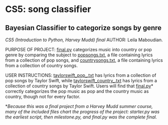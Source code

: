 # CS5: song classifier
## Bayesian Classifier to categorize songs by genre
_CS5 (Introduction to Python, Harvey Mudd) final_
AUTHOR: Leila Maboudian.


PURPOSE OF PROJECT: [final.py](https://github.com/leilamaboudian/song-classifier/blob/main/final.py) categorizes music into country or pop genre by comparing the subject to [popsongs.txt](https://github.com/leilamaboudian/song-classifier/blob/main/popsongs.txt), a file containing lyrics from a collection of pop songs, and [countrysongs.txt](https://github.com/leilamaboudian/song-classifier/blob/main/countrysongs.txt), a file containing lyrics from a collection of country songs.


USER INSTRUCTIONS: [taylorswift_pop_.txt](https://github.com/leilamaboudian/song-classifier/blob/main/taylorswift_pop_.txt) has lyrics from a collection of pop songs by Taylor Swift, while [taylorswift_country_.txt](https://github.com/leilamaboudian/song-classifier/blob/main/taylorswift_country_.txt) has lyrics from a collection of country songs by Taylor Swift. Users will find that [final.py](https://github.com/leilamaboudian/song-classifier/blob/main/final.py)* correctly categorizes the pop music as pop and the country music as country, though not for every factor.


*_Because this was a final project from a Harvey Mudd summer course, many of the included files chart the progress of the project: starter.py was the earliest script, then milestone.py, and final.py was the complete final._
